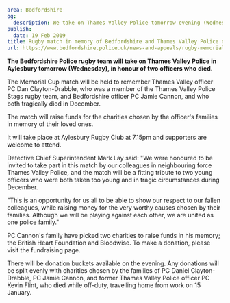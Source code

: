 ```yaml
area: Bedfordshire
og:
  description: We take on Thames Valley Police tomorrow evening (Wednesday) in a rugby match to honour officers.
publish:
  date: 19 Feb 2019
title: Rugby match in memory of Bedfordshire and Thames Valley Police officers
url: https://www.bedfordshire.police.uk/news-and-appeals/rugby-memorial-officers-feb2019
```

**The Bedfordshire Police rugby team will take on Thames Valley Police in Aylesbury tomorrow (Wednesday), in honour of two officers who died.**

The Memorial Cup match will be held to remember Thames Valley officer PC Dan Clayton-Drabble, who was a member of the Thames Valley Police Stags rugby team, and Bedfordshire officer PC Jamie Cannon, and who both tragically died in December.

The match will raise funds for the charities chosen by the officer's families in memory of their loved ones.

It will take place at Aylesbury Rugby Club at 7.15pm and supporters are welcome to attend.

Detective Chief Superintendent Mark Lay said: "We were honoured to be invited to take part in this match by our colleagues in neighbouring force Thames Valley Police, and the match will be a fitting tribute to two young officers who were both taken too young and in tragic circumstances during December.

"This is an opportunity for us all to be able to show our respect to our fallen colleagues, while raising money for the very worthy causes chosen by their families. Although we will be playing against each other, we are united as one police family."

PC Cannon's family have picked two charities to raise funds in his memory; the British Heart Foundation and Bloodwise. To make a donation, please visit the fundraising page.

There will be donation buckets available on the evening. Any donations will be split evenly with charities chosen by the families of PC Daniel Clayton-Drabble, PC Jamie Cannon, and former Thames Valley Police officer PC Kevin Flint, who died while off-duty, travelling home from work on 15 January.
